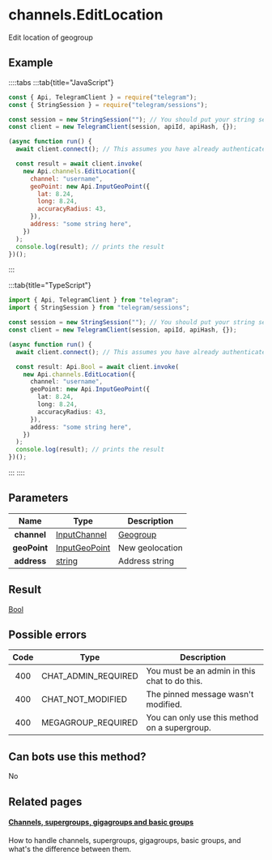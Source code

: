 # channels.EditLocation

Edit location of geogroup

## Example

::::tabs
:::tab{title="JavaScript"}

```js
const { Api, TelegramClient } = require("telegram");
const { StringSession } = require("telegram/sessions");

const session = new StringSession(""); // You should put your string session here
const client = new TelegramClient(session, apiId, apiHash, {});

(async function run() {
  await client.connect(); // This assumes you have already authenticated with .start()

  const result = await client.invoke(
    new Api.channels.EditLocation({
      channel: "username",
      geoPoint: new Api.InputGeoPoint({
        lat: 8.24,
        long: 8.24,
        accuracyRadius: 43,
      }),
      address: "some string here",
    })
  );
  console.log(result); // prints the result
})();
```

:::

:::tab{title="TypeScript"}

```ts
import { Api, TelegramClient } from "telegram";
import { StringSession } from "telegram/sessions";

const session = new StringSession(""); // You should put your string session here
const client = new TelegramClient(session, apiId, apiHash, {});

(async function run() {
  await client.connect(); // This assumes you have already authenticated with .start()

  const result: Api.Bool = await client.invoke(
    new Api.channels.EditLocation({
      channel: "username",
      geoPoint: new Api.InputGeoPoint({
        lat: 8.24,
        long: 8.24,
        accuracyRadius: 43,
      }),
      address: "some string here",
    })
  );
  console.log(result); // prints the result
})();
```

:::
::::

## Parameters

|     Name     | Type                                                          | Description                                       |
| :----------: | ------------------------------------------------------------- | ------------------------------------------------- |
| **channel**  | [InputChannel](https://core.telegram.org/type/InputChannel)   | [Geogroup](https://core.telegram.org/api/channel) |
| **geoPoint** | [InputGeoPoint](https://core.telegram.org/type/InputGeoPoint) | New geolocation                                   |
| **address**  | [string](https://core.telegram.org/type/string)               | Address string                                    |

## Result

[Bool](https://core.telegram.org/type/Bool)

## Possible errors

| Code | Type                | Description                                   |
| :--: | ------------------- | --------------------------------------------- |
| 400  | CHAT_ADMIN_REQUIRED | You must be an admin in this chat to do this. |
| 400  | CHAT_NOT_MODIFIED   | The pinned message wasn't modified.           |
| 400  | MEGAGROUP_REQUIRED  | You can only use this method on a supergroup. |

## Can bots use this method?

No

## Related pages

#### [Channels, supergroups, gigagroups and basic groups](https://core.telegram.org/api/channel)

How to handle channels, supergroups, gigagroups, basic groups, and what's the difference between them.
